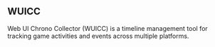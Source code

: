## WUICC

Web UI Chrono Collector (WUICC) is a timeline management tool for tracking game activities and events across multiple platforms.

